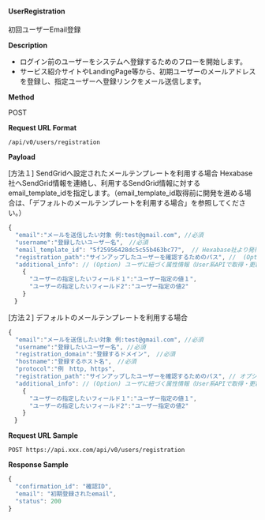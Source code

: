 
#### UserRegistration

初回ユーザーEmail登録

**Description**

- ログイン前のユーザーをシステムへ登録するためのフローを開始します。
- サービス紹介サイトやLandingPage等から、初期ユーザーのメールアドレスを登録し、指定ユーザーへ登録リンクをメール送信します。

**Method**

POST

**Request URL Format**

```text
/api/v0/users/registration
```

**Payload**

[方法１] SendGridへ設定されたメールテンプレートを利用する場合
Hexabase社へSendGrid情報を連絡し、利用するSendGrid情報に対するemail_template_idを指定します。（email_template_id取得前に開発を進める場合は、「デフォルトのメールテンプレートを利用する場合」を参照してください。）

```javascript
{
  "email":"メールを送信したい対象 例:test@gmail.com", //必須
  "username":"登録したいユーザー名",　//必須
  "email_template_id": "5f25956428dc5c55b463bc77",  // Hexabase社より発行されたメールテンプレートID
  "registration_path":"サインアップしたユーザーを確認するためのパス", //  (Option) デフォルト：'confirm_email'
  "additional_info": // (Option) ユーザに紐づく属性情報（User系APIで取得・更新可能な値）
    {
      "ユーザーの指定したいフィールド１":"ユーザー指定の値１",
      "ユーザーの指定したいフィールド2":"ユーザー指定の値2"
    }
　}
```


[方法２] デフォルトのメールテンプレートを利用する場合

```javascript
{
  "email":"メールを送信したい対象 例:test@gmail.com", //必須
  "username":"登録したいユーザー名", //必須
  "registration_domain":"登録するドメイン",　//必須
  "hostname":"登録するホスト名",　//必須
  "protocol":"例　http, https", 
  "registration_path":"サインアップしたユーザーを確認するためのパス", // オプション　(デフォルト： 'confirm_email'） 
  "additional_info": // (Option) ユーザに紐づく属性情報（User系APIで取得・更新可能な値）
    {
      "ユーザーの指定したいフィールド１":"ユーザー指定の値１",
      "ユーザーの指定したいフィールド2":"ユーザー指定の値2"
    }
　}
```

**Request URL Sample**

```text
POST https://api.xxx.com/api/v0/users/registration
```

**Response Sample**

```javascript
{
  "confirmation_id": "確認ID", 
  "email": "初期登録されたemail", 
  "status": 200
}
```
